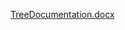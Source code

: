 [TreeDocumentation.docx](https://github.com/user-attachments/files/17890650/TreeDocumentation.docx)
